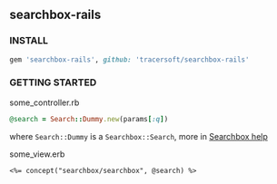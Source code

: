 ## searchbox-rails

### INSTALL

```ruby
gem 'searchbox-rails', github: 'tracersoft/searchbox-rails'
```

### GETTING STARTED

some_controller.rb
```ruby
@search = Search::Dummy.new(params[:q])
```

where `Search::Dummy` is a `Searchbox::Search`, more in [Searchbox
help](http://github.com/tracersoft/searchbox)

some_view.erb
```erb
<%= concept("searchbox/searchbox", @search) %>
```
